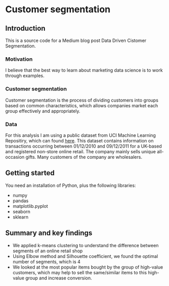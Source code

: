 # Customer segmentation

## Introduction
This is a source code for a Medium blog post Data Driven Cistomer Segmentation.

### Motivation
I believe that the best way to learn about marketing data science is to work through examples.

### Customer segmentation
Customer segmentation is the process of dividing customers into groups based on common characteristics, which allows companies market each group effectively and appropriately.

### Data 
For this analysis I am using a public dataset from UCI Machine Learning Repositiry, which can found [here](http://archive.ics.uci.edu/ml/index.php). This dataset contains information on transactions occurring between 01/12/2010 and 09/12/2011 for a UK-based and registered non-store online retail. The company mainly sells unique all-occasion gifts. Many customers of the company are wholesalers.

## Getting started
You need an installation of Python, plus the following libraries:

* numpy
* pandas
* matplotlib.pyplot
* seaborn
* sklearn

## Summary and key findings
* We applied k-means clustering to understand the difference between segments of an online retail shop
* Using Elbow method and Silhouette coefficient, we found the optimal number of segments, which is 4
* We looked at the most popular items bought by the group of high-value customers, which may help to sell the same/similar items to this high-value group and increase conversion.

